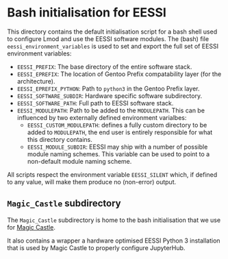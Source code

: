 # Bash initialisation for EESSI

This directory contains the default initialisation script for a bash shell used to
configure Lmod and use the EESSI software modules. The (bash)
file `eessi_environment_variables` is used to set and export the full set of EESSI
environment variables:

- `EESSI_PREFIX`: The base directory of the entire software stack.
- `EESSI_EPREFIX`: The location of Gentoo Prefix compatability layer (for the architecture).
- `EESSI_EPREFIX_PYTHON`: Path to `python3` in the Gentoo Prefix layer.
- `EESSI_SOFTWARE_SUBDIR`: Hardware specific software subdirectory. 
- `EESSI_SOFTWARE_PATH`: Full path to EESSI software stack.
- `EESSI_MODULEPATH`: Path to be added to the `MODULEPATH`. This can be influenced by two
  externally defined environment varialbes:
    - `EESSI_CUSTOM_MODULEPATH`: defines a fully custom directory to be added to
      `MODULEPATH`, the end user is entirely responsible for what this directory contains.
    - `EESSI_MODULE_SUBDIR`: EESSI may ship with a number of possible module naming schemes.
      This variable can be used to point to a non-default module naming scheme.

All scripts respect the environment variable `EESSI_SILENT` which, if defined to any
value, will make them produce no (non-error) output.

## `Magic_Castle` subdirectory

The `Magic_Castle` subdirectory is home to the bash initialisation that we use for
[Magic Castle](https://github.com/ComputeCanada/magic_castle).

It also contains a wrapper a hardware optimised EESSI Python 3 installation that is used
by Magic Castle to properly configure JupyterHub.